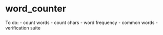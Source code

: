 # word_counter

To do:
    - count words
    - count chars
    - word frequency
    - common words
    - verification suite
